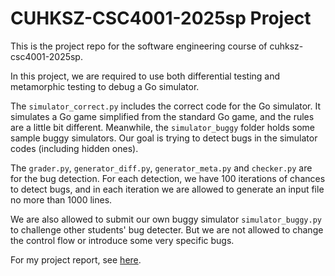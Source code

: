 # CUHKSZ-CSC4001-2025sp Project

This is the project repo for the software engineering course of cuhksz-csc4001-2025sp.

In this project, we are required to use both differential testing and metamorphic testing to debug a Go simulator.

The `simulator_correct.py` includes the correct code for the Go simulator. It simulates a Go game simplified from the standard Go game, and the rules are a little bit different. Meanwhile, the `simulator_buggy` folder holds some sample buggy simulators. Our goal is trying to detect bugs in the simulator codes (including hidden ones).

The `grader.py`, `generator_diff.py`, `generator_meta.py` and `checker.py` are for the bug detection. For each detection, we have 100 iterations of chances to detect bugs, and in each iteration we are allowed to generate an input file no more than 1000 lines.

We are also allowed to submit our own buggy simulator `simulator_buggy.py` to challenge other students' bug detecter. But we are not allowed to change the control flow or introduce some very specific bugs.

For my project report, see [here](report.md).
